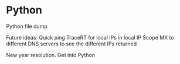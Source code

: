 # Python
Python file dump

Future ideas:
Quick ping TraceRT for local IPs in local IP Scope
MX to different DNS servers to see the different IPs returned


New year resolution. Get into Python
